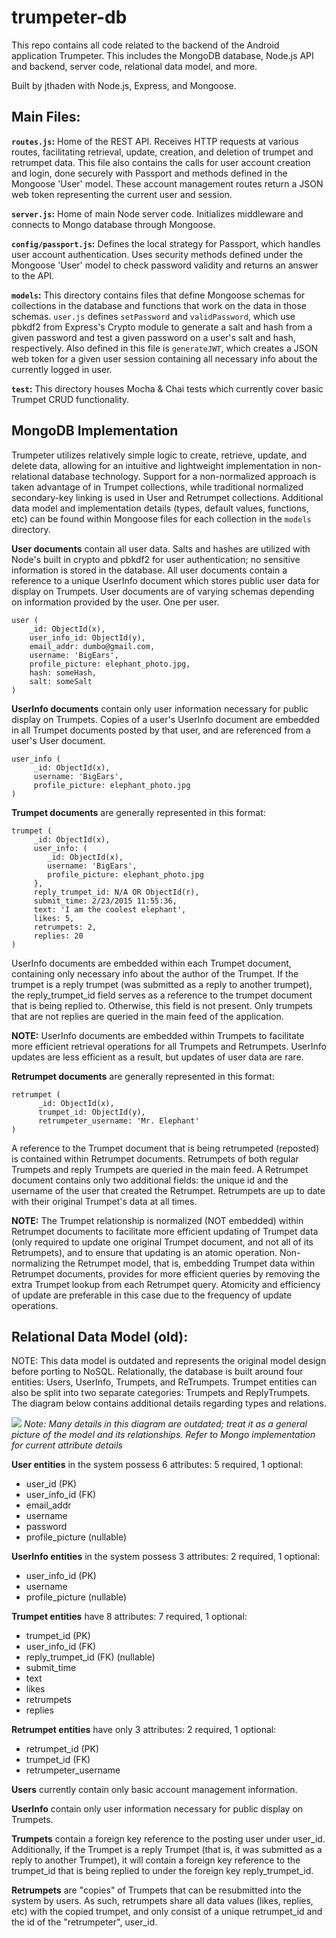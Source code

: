 # trumpeter-db
This repo contains all code related to the backend of the Android application Trumpeter. This includes the MongoDB database, Node.js API
and backend, server code, relational data model, and more.

Built by jthaden with Node.js, Express, and Mongoose.

## Main Files:

**```routes.js```:** Home of the REST API. Receives HTTP requests at various routes, facilitating retrieval, update, creation, and
deletion of trumpet and retrumpet data. This file also contains the calls for user account creation and login, done securely with
Passport and methods defined in the Mongoose 'User' model. These account management routes return a JSON web token representing the
current user and session.

**```server.js```:**
Home of main Node server code. Initializes middleware and connects to Mongo database through Mongoose.

**```config/passport.js```:**
Defines the local strategy for Passport, which handles user account authentication. Uses security methods defined under the Mongoose
'User' model to check password validity and returns an answer to the API.

**```models```:**
This directory contains files that define Mongoose schemas for collections in the database and functions that work on the data in those
schemas. ```user.js``` defines ```setPassword``` and ```validPassword```, which use pbkdf2 from Express's Crypto module to generate a 
salt and hash from a given password and test a given password on a user's salt and hash, respectively. Also defined in this file is 
```generateJWT```, which creates a JSON web token for a given user session containing all necessary info about the currently logged in 
user.

**```test```:**
This directory houses Mocha & Chai tests which currently cover basic Trumpet CRUD functionality.


## MongoDB Implementation

Trumpeter utilizes relatively simple logic to create, retrieve, update, and delete data, allowing for an intuitive and lightweight
implementation in non-relational database technology. Support for a non-normalized approach is taken advantage of in Trumpet 
collections, while traditional normalized secondary-key linking is used in User and Retrumpet collections. Additional data model and 
implementation details (types, default values, functions, etc) can be found within Mongoose files for each collection in the 
```models``` directory.

**User documents** contain all user data. Salts and hashes are utilized with Node's built in crypto and pbkdf2 for user 
authentication; no sensitive information is stored in the database. All user documents contain a reference to a unique UserInfo document 
which stores public user data for display on Trumpets. User documents are of varying schemas depending on information provided by the 
user. One per user. 

```
user (
    _id: ObjectId(x), 
    user_info_id: ObjectId(y),
    email_addr: dumbo@gmail.com,
    username: 'BigEars',
    profile_picture: elephant_photo.jpg,
    hash: someHash,
    salt: someSalt
)
```

**UserInfo documents** contain only user information necessary for public display on Trumpets. Copies of a user's UserInfo document 
are embedded in all Trumpet documents posted by that user, and are referenced from a user's User document.

```
user_info (
     _id: ObjectId(x),
     username: 'BigEars',
     profile_picture: elephant_photo.jpg
)
```

**Trumpet documents** are generally represented in this format:

```
trumpet (
     _id: ObjectId(x),
     user_info: (
        _id: ObjectId(x),
        username: 'BigEars',
        profile_picture: elephant_photo.jpg
     },
     reply_trumpet_id: N/A OR ObjectId(r), 
     submit_time: 2/23/2015 11:55:36,
     text: 'I am the coolest elephant',
     likes: 5,
     retrumpets: 2,
     replies: 20
)
```

UserInfo documents are embedded within each Trumpet document, containing only necessary info about the author of the Trumpet. If the 
trumpet is a reply trumpet (was submitted as a reply to another trumpet), the reply_trumpet_id field serves as a reference to the 
trumpet document that is being replied to. Otherwise, this field is not present. Only trumpets that are not replies are queried in the 
main feed of the application. 

**NOTE:** UserInfo documents are embedded within Trumpets to facilitate more efficient retrieval operations for all Trumpets and 
Retrumpets. UserInfo updates are less efficient as a result, but updates of user data are rare.

**Retrumpet documents** are generally represented in this format:

```
retrumpet (
      _id: ObjectId(x),
      trumpet_id: ObjectId(y),
      retrumpeter_username: 'Mr. Elephant'
)
```

A reference to the Trumpet document that is being retrumpeted (reposted) is contained within Retrumpet documents. Retrumpets of both 
regular Trumpets and reply Trumpets are queried in the main feed. A Retrumpet document contains only two additional fields: the unique
id and the username of the user that created the Retrumpet. Retrumpets are up to date with their original Trumpet's data at all times. 

**NOTE:** The Trumpet relationship is normalized (NOT embedded) within Retrumpet documents to facilitate more efficient updating of 
Trumpet data (only required to update one original Trumpet document, and not all of its Retrumpets), and to ensure that updating is an 
atomic operation. Non-normalizing the Retrumpet model, that is, embedding Trumpet data within Retrumpet documents, provides for more 
efficient queries by removing the extra Trumpet lookup from each Retrumpet query. Atomicity and efficiency of update are preferable in 
this case due to the frequency of update operations.



## Relational Data Model (old):
NOTE: This data model is outdated and represents the original model design before porting to NoSQL.
Relationally, the database is built around four entities: Users, UserInfo, Trumpets, and ReTrumpets. Trumpet entities can also be split
into two separate categories: Trumpets and ReplyTrumpets. The diagram below contains additional details regarding types and relations.

<a href="url"><img src="http://i.imgur.com/eKtoAY0.png"></a>
*Note: Many details in this diagram are outdated; treat it as a general picture of the model and its relationships. Refer to Mongo 
implementation for current attribute details*


**User entities** in the system possess 6 attributes: 5 required, 1 optional: 
* user_id (PK)
* user_info_id (FK)
* email_addr
* username 
* password
* profile_picture (nullable)

**UserInfo entities** in the system possess 3 attributes: 2 required, 1 optional:
* user_info_id (PK)
* username
* profile_picture (nullable)

**Trumpet entities** have 8 attributes: 7 required, 1 optional:
* trumpet_id (PK)
* user_info_id (FK)
* reply_trumpet_id (FK) (nullable)
* submit_time
* text
* likes
* retrumpets
* replies

**Retrumpet entities** have only 3 attributes: 2 required, 1 optional:
* retrumpet_id (PK)
* trumpet_id (FK)
* retrumpeter_username

**Users** currently contain only basic account management information.

**UserInfo** contain only user information necessary for public display on Trumpets.

**Trumpets** contain a foreign key reference to the posting user under user_id. Additionally, if the Trumpet is a reply Trumpet (that
is, it was submitted as a reply to another Trumpet), it will contain a foreign key reference to the trumpet_id that is being replied to
under the foreign key reply_trumpet_id.

**Retrumpets** are "copies" of Trumpets that can be resubmitted into the system by users. As such, retrumpets share all data values
(likes, replies, etc) with the copied trumpet, and only consist of a unique retrumpet_id and the id of the "retrumpeter", user_id.


